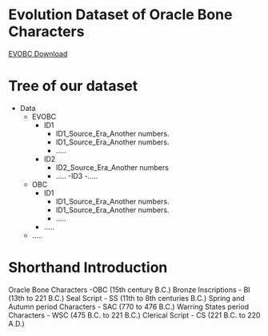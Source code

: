 # Evolution Dataset of Oracle Bone Characters
[EVOBC Download](https://pan.baidu.com/s/1kfhM_8lne9oK359V1Iz1DA?pwd=3216)
# Tree of our dataset
- Data
  - EVOBC
    - ID1
      - ID1_Source_Era_Another numbers.
      - ID1_Source_Era_Another numbers.
      - .....
    - ID2
      - ID2_Source_Era_Another numbers
      - .....
    -ID3
    -..... 
  - OBC
    - ID1
      - ID1_Source_Era_Another numbers.
      - ID1_Source_Era_Another numbers.
      - .....
    - .....
  - .....
# Shorthand Introduction
Oracle Bone Characters -OBC (15th century B.C.)
Bronze Inscriptions - BI (13th to 221 B.C.)
Seal Script - SS (11th to 8th centuries B.C.)
Spring and Autumn period Characters - SAC (770 to 476 B.C.)
Warring States period Characters - WSC (475 B.C. to 221 B.C.)
Clerical Script - CS (221 B.C. to 220 A.D.)


